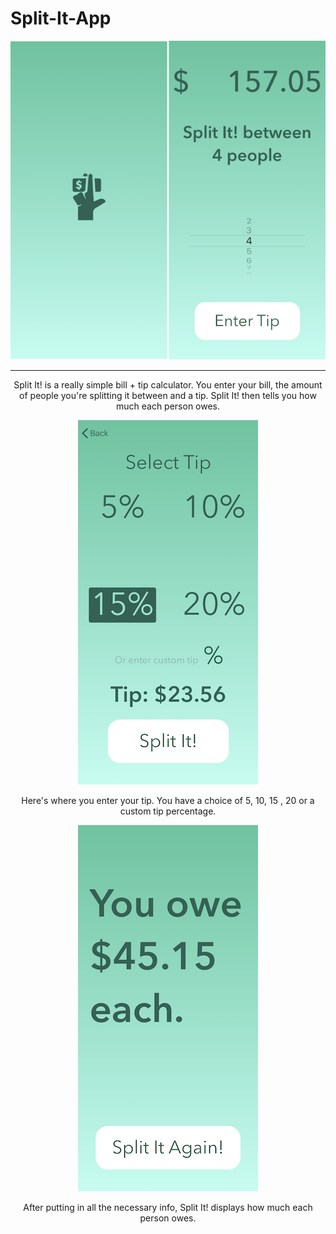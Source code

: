 # Split-It-App

<p align="center">
<img src="https://github.com/drkuster/Split-It-App/blob/master/Split%20It%20Screenshots/SplitIt.png?raw=true">
</p>

--------------------------------------------------------------------------------------------------------------------------------------------

<p align="center">
Split It! is a really simple bill + tip calculator. You enter your bill, the amount of people you're splitting it between and a tip. Split It! then tells you how much each person owes.
</p>

<p align="center">
  <img src="https://github.com/drkuster/Split-It-App/blob/master/Split%20It%20Screenshots/IMG_3787.PNG?raw=true">
</p>

<p align="center">
Here's where you enter your tip. You have a choice of 5, 10, 15 , 20 or a custom tip percentage.
</p>

<p align="center">
  <img src="https://github.com/drkuster/Split-It-App/blob/master/Split%20It%20Screenshots/IMG_3788.PNG?raw=true">
</p>

<p align="center">
After putting in all the necessary info, Split It! displays how much each person owes.
</p>

